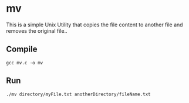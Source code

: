 # mv
This is a simple Unix Utility that copies the file content to another file and removes the original file.. <br>

## Compile
```
gcc mv.c -o mv
```

## Run
```
./mv directory/myFile.txt anotherDirectory/fileName.txt
```
